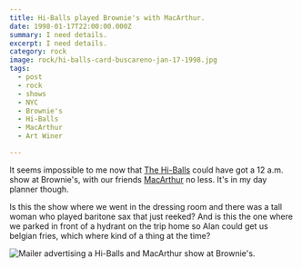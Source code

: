 ```yaml
---
title: Hi-Balls played Brownie's with MacArthur.
date: 1998-01-17T22:00:00.000Z
summary: I need details.
excerpt: I need details.
category: rock
image: rock/hi-balls-card-buscareno-jan-17-1998.jpg 
tags:
  - post 
  - rock
  - shows
  - NYC
  - Brownie's
  - Hi-Balls
  - MacArthur
  - Art Winer

---
```


It seems impossible to me now that [The Hi-Balls](https://hiballs.bandcamp.com/) could have got a 12 a.m. show at Brownie's, with our friends [MacArthur](https://macarthur.bandcamp.com/) no less. It's in my day planner though.

Is this the show where we went in the dressing room and there was a tall woman who played baritone sax that just reeked?
And is this the one where we parked in front of a hydrant on the trip home so Alan could get us belgian fries, which where kind of a thing at the time?

![Mailer advertising a Hi-Balls and MacArthur show at Brownie's.](/static/img/rock/hi-balls-card-buscareno-jan-17-1998.jpg "mailer advertising show at Brownie's")